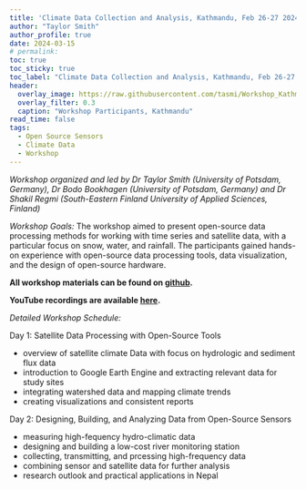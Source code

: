 ```yaml
---
title: 'Climate Data Collection and Analysis, Kathmandu, Feb 26-27 2024'
author: "Taylor Smith"
author_profile: true
date: 2024-03-15
# permalink:
toc: true
toc_sticky: true
toc_label: "Climate Data Collection and Analysis, Kathmandu, Feb 26-27 2024"
header:
  overlay_image: https://raw.githubusercontent.com/tasmi/Workshop_Kathmandu_Feb2024/97909bec9c8ce2ed33ba14c548e7cfff546c6f57/Exercises/Images/Group_photo_lr.jpg
  overlay_filter: 0.3
  caption: "Workshop Participants, Kathmandu"
read_time: false
tags:
  - Open Source Sensors
  - Climate Data
  - Workshop
---
```


*Workshop organized and led by Dr Taylor Smith (University of Potsdam, Germany), Dr Bodo Bookhagen (University of Potsdam, Germany) and Dr Shakil Regmi (South-Eastern Finland University of Applied Sciences, Finland)*

*Workshop Goals:* The workshop aimed to present open-source data processing methods for working with time series and satellite data, with a particular focus on snow, water, and rainfall. The participants gained hands-on experience with open-source data processing tools, data visualization, and the design of open-source hardware.

**All workshop materials can be found on [github](https://github.com/tasmi/Workshop_Kathmandu_Feb2024).**

**YouTube recordings are available [here](https://www.youtube.com/playlist?list=PLf4x2rqfvPEPDQ--Cozr9OMLE71Hb9cD5).**

*Detailed Workshop Schedule:*

Day 1: Satellite Data Processing with Open-Source Tools
 - overview of satellite climate Data with focus on hydrologic and sediment flux data
 - introduction to Google Earth Engine and extracting relevant data for study sites
 - integrating watershed data and mapping climate trends
 - creating visualizations and consistent reports

Day 2: Designing, Building, and Analyzing Data from Open-Source Sensors
 - measuring high-fequency hydro-climatic data
 - designing and building a low-cost river monitoring station 
 - collecting, transmitting, and prcessing high-frequency data
 - combining sensor and satellite data for further analysis 
 - research outlook and practical applications in Nepal
